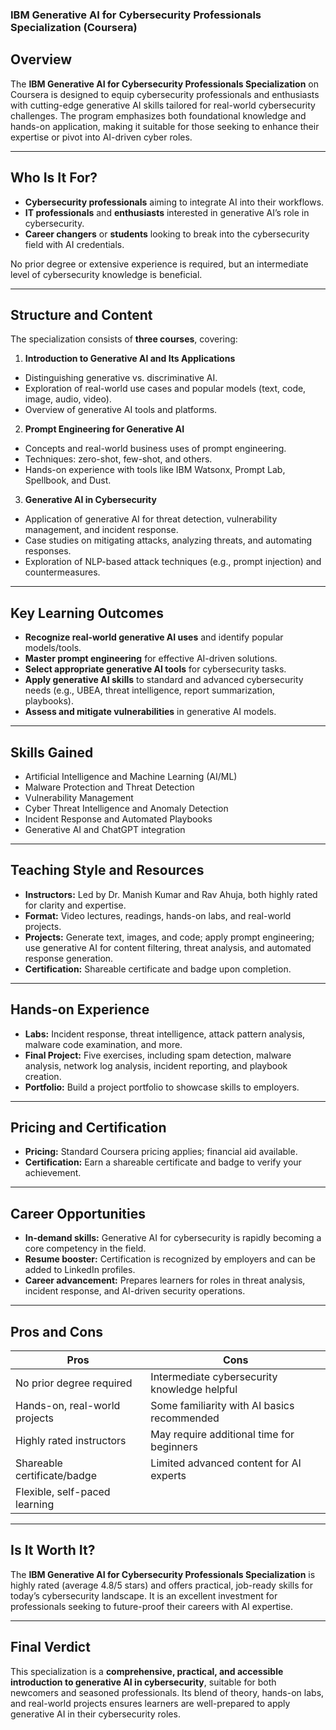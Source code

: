 ### IBM Generative AI for Cybersecurity Professionals Specialization (Coursera)

## Overview

The **IBM Generative AI for Cybersecurity Professionals Specialization** on Coursera is designed to equip cybersecurity professionals and enthusiasts with cutting-edge generative AI skills tailored for real-world cybersecurity challenges. The program emphasizes both foundational knowledge and hands-on application, making it suitable for those seeking to enhance their expertise or pivot into AI-driven cyber roles.

---

## Who Is It For?

- **Cybersecurity professionals** aiming to integrate AI into their workflows.
- **IT professionals** and **enthusiasts** interested in generative AI’s role in cybersecurity.
- **Career changers** or **students** looking to break into the cybersecurity field with AI credentials.

No prior degree or extensive experience is required, but an intermediate level of cybersecurity knowledge is beneficial.

---

## Structure and Content

The specialization consists of **three courses**, covering:

1. **Introduction to Generative AI and Its Applications**
  
  - Distinguishing generative vs. discriminative AI.
  - Exploration of real-world use cases and popular models (text, code, image, audio, video).
  - Overview of generative AI tools and platforms.
2. **Prompt Engineering for Generative AI**
  
  - Concepts and real-world business uses of prompt engineering.
  - Techniques: zero-shot, few-shot, and others.
  - Hands-on experience with tools like IBM Watsonx, Prompt Lab, Spellbook, and Dust.
3. **Generative AI in Cybersecurity**
  
  - Application of generative AI for threat detection, vulnerability management, and incident response.
  - Case studies on mitigating attacks, analyzing threats, and automating responses.
  - Exploration of NLP-based attack techniques (e.g., prompt injection) and countermeasures.

---

## Key Learning Outcomes

- **Recognize real-world generative AI uses** and identify popular models/tools.
- **Master prompt engineering** for effective AI-driven solutions.
- **Select appropriate generative AI tools** for cybersecurity tasks.
- **Apply generative AI skills** to standard and advanced cybersecurity needs (e.g., UBEA, threat intelligence, report summarization, playbooks).
- **Assess and mitigate vulnerabilities** in generative AI models.

---

## Skills Gained

- Artificial Intelligence and Machine Learning (AI/ML)
- Malware Protection and Threat Detection
- Vulnerability Management
- Cyber Threat Intelligence and Anomaly Detection
- Incident Response and Automated Playbooks
- Generative AI and ChatGPT integration

---

## Teaching Style and Resources

- **Instructors:** Led by Dr. Manish Kumar and Rav Ahuja, both highly rated for clarity and expertise.
- **Format:** Video lectures, readings, hands-on labs, and real-world projects.
- **Projects:** Generate text, images, and code; apply prompt engineering; use generative AI for content filtering, threat analysis, and automated response generation.
- **Certification:** Shareable certificate and badge upon completion.

---

## Hands-on Experience

- **Labs:** Incident response, threat intelligence, attack pattern analysis, malware code examination, and more.
- **Final Project:** Five exercises, including spam detection, malware analysis, network log analysis, incident reporting, and playbook creation.
- **Portfolio:** Build a project portfolio to showcase skills to employers.

---

## Pricing and Certification

- **Pricing:** Standard Coursera pricing applies; financial aid available.
- **Certification:** Earn a shareable certificate and badge to verify your achievement.

---

## Career Opportunities

- **In-demand skills:** Generative AI for cybersecurity is rapidly becoming a core competency in the field.
- **Resume booster:** Certification is recognized by employers and can be added to LinkedIn profiles.
- **Career advancement:** Prepares learners for roles in threat analysis, incident response, and AI-driven security operations.

---

## Pros and Cons

| Pros | Cons |
| --- | --- |
| No prior degree required | Intermediate cybersecurity knowledge helpful |
| Hands-on, real-world projects | Some familiarity with AI basics recommended |
| Highly rated instructors | May require additional time for beginners |
| Shareable certificate/badge | Limited advanced content for AI experts |
| Flexible, self-paced learning |     |

---

## Is It Worth It?

The **IBM Generative AI for Cybersecurity Professionals Specialization** is highly rated (average 4.8/5 stars) and offers practical, job-ready skills for today’s cybersecurity landscape. It is an excellent investment for professionals seeking to future-proof their careers with AI expertise.

---

## Final Verdict

This specialization is a **comprehensive, practical, and accessible introduction to generative AI in cybersecurity**, suitable for both newcomers and seasoned professionals. Its blend of theory, hands-on labs, and real-world projects ensures learners are well-prepared to apply generative AI in their cybersecurity roles.
